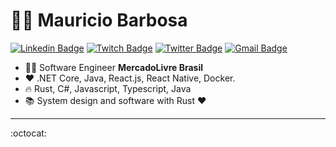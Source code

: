 # :man_technologist: Mauricio Barbosa

[![Linkedin Badge](https://img.shields.io/badge/-LinkedIn-blue?style=round-square&logo=Linkedin&logoColor=white&link=https://www.linkedin.com/in/mauriciobarbosacoelho/)](https://www.linkedin.com/in/mauriciobarbosacoelho/)
[![Twitch Badge](https://img.shields.io/badge/-Twitch-9146FF?style=round-square&labelColor=9146FF&logo=twitch&logoColor=F0F0FF&link=https://www.twitch.tv/m4urici0gm)](https://www.twitch.tv/m4urici0gm)
[![Twitter Badge](https://img.shields.io/badge/-Twitter-1ca0f1?style=round-square&labelColor=1ca0f1&logo=twitter&logoColor=white&link=https://twitter.com/m4urici0gm)](https://twitter.com/m4urici0gm)
[![Gmail Badge](https://img.shields.io/badge/-Gmail-c14438?style=round-square&logo=Gmail&logoColor=white&link=mailto:mgbftw@gmail.com)](mailto:mgbftw@gmail.com)

- :office_worker: Software Engineer **MercadoLivre Brasil**
- :heart: .NET Core, Java, React.js, React Native, Docker.
- :fire: Rust, C#, Javascript, Typescript, Java
- :books: System design and software with Rust :heart:

---

:octocat:
